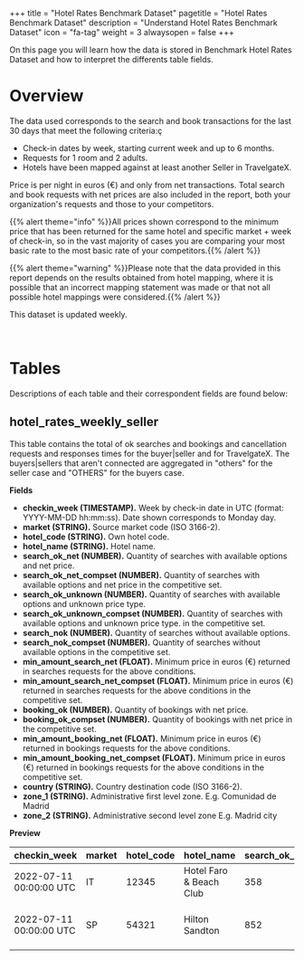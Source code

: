 +++
title = "Hotel Rates Benchmark Dataset"
pagetitle = "Hotel Rates Benchmark Dataset"
description = "Understand Hotel Rates Benchmark Dataset"
icon = "fa-tag" 
weight = 3
alwaysopen = false
+++

On this page you will learn how the data is stored in Benchmark Hotel Rates Dataset and how to interpret the differents table fields.

# Overview

The data used corresponds to the search and book transactions for the last 30 days that meet the following criteria:ç

* Check-in dates by week, starting current week and up to 6 months.
* Requests for 1 room and 2 adults.
* Hotels have been mapped against at least another Seller in TravelgateX.

Price is per night in euros (€) and only from net transactions. Total search and book requests with net prices are also included in the report, both your organization's requests and those to your competitors.

{{% alert theme="info" %}}All prices shown correspond to the minimum price that has been returned for the same hotel and specific market + week of check-in, so in the vast majority of cases you are comparing your most basic rate to the most basic rate of your competitors.{{% /alert %}}

{{% alert theme="warning" %}}Please note that the data provided in this report depends on the results obtained from hotel mapping, where it is possible that an incorrect mapping statement was made or that not all possible hotel mappings were considered.{{% /alert %}}

This dataset is updated weekly.


</br>


# Tables

Descriptions of each table and their correspondent fields are found below:


## hotel\_rates\_weekly\_seller
This table contains the total of ok searches and bookings and cancellation requests and responses times for the buyer|seller and for TravelgateX. The buyers|sellers that aren't connected are aggregated in "others" for the seller case and "OTHERS" for the buyers case.


__Fields__

* **checkin_week (TIMESTAMP).** Week by check-in date in UTC (format: YYYY-MM-DD hh:mm:ss). Date shown corresponds to Monday day.
* **market (STRING).** Source market code (ISO 3166-2).
* **hotel\_code (STRING).** Own hotel code.
* **hotel\_name    (STRING).** Hotel name.
* **search\_ok\_net (NUMBER).** Quantity of searches with available options and net price.
* **search\_ok\_net\_compset (NUMBER).** Quantity of searches with available options and net price in the competitive set.
* **search\_ok\_unknown (NUMBER).** Quantity of searches with available options and unknown price type.
* **search\_ok\_unknown\_compset (NUMBER).** Quantity of searches with available options and unknown price type. in the competitive set.
* **search\_nok (NUMBER).** Quantity of searches without available options.
* **search\_nok\_compset (NUMBER).** Quantity of searches without available options in the competitive set.
* **min\_amount\_search\_net (FLOAT).** Minimum price in euros (€) returned in searches requests for the above conditions. 
* **min\_amount\_search\_net\_compset (FLOAT).** Minimum price in euros (€) returned in searches requests for the above conditions in the competitive set.
* **booking\_ok (NUMBER).** Quantity of bookings with net price.
* **booking\_ok\_compset (NUMBER).** Quantity of bookings with net price in the competitive set.
* **min\_amount\_booking\_net (FLOAT).** Minimum price in euros (€) returned in bookings requests for the above conditions. 
* **min\_amount\_booking\_net\_compset (FLOAT).** Minimum price in euros (€) returned in bookings requests for the above conditions in the competitive set.
* **country (STRING).** Country destination code (ISO 3166-2).
* **zone_1 (STRING).** Administrative first level zone. E.g. Comunidad de Madrid
* **zone_2 (STRING).** Administrative second level zone E.g. Madrid city


__Preview__


| checkin_week | market | hotel_code | hotel_name | search_ok_net | search_ok_net_compset | search_ok_unknown | search_ok_unknown_compset | min_amount_search_net |  min_amount_search_net_compset | booking_ok | booking_ok_compset | min_amount_booking_net | min_amount_booking_net_compset | country | zone_1 | zone_2 |
|--------------|--------|------------|----------- |---------------|-----------------------|-------------------|---------------------------|-----------------------|------------------------------|------------|--------------------|------------------------|--------------------------------|---------|--------|--------|
| 2022-07-11 00:00:00 UTC  | IT     | 12345       | Hotel Faro & Beach Club | 358    | 450                   | 20                | 35                        | 53,3                  | 48,2                          | 23         | 39                 | 55,90                  | 54,22                          | SP      | Comunidad de Madrid    | Madrid city         | 
| 2022-07-11 00:00:00 UTC  | SP     | 54321       | Hilton Sandton          | 852    | 421                   | 28                | 25                        | 102,75                  | 109,20                          | 23         | 39                 | 105,42                  | 103,18                           | ZA      | Gauteng         | City of Johannesburg Metropolitan Municipality | 